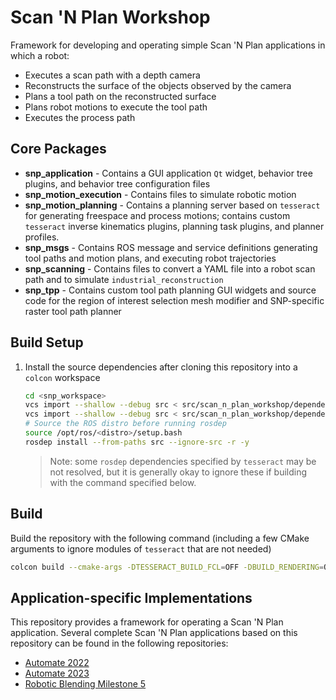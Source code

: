 # Scan 'N Plan Workshop

Framework for developing and operating simple Scan 'N Plan applications in which a robot:
- Executes a scan path with a depth camera
- Reconstructs the surface of the objects observed by the camera
- Plans a tool path on the reconstructed surface
- Plans robot motions to execute the tool path
- Executes the process path

## Core Packages

- **snp_application** - Contains a GUI application `Qt` widget, behavior tree plugins, and behavior tree configuration files
- **snp_motion_execution** - Contains files to simulate robotic motion
- **snp_motion_planning** - Contains a planning server based on `tesseract` for generating freespace and process motions; contains custom `tesseract` inverse kinematics plugins, planning task plugins, and planner profiles.
- **snp_msgs** - Contains ROS message and service definitions generating tool paths and motion plans, and executing robot trajectories
- **snp_scanning** - Contains files to convert a YAML file into a robot scan path and to simulate `industrial_reconstruction`
- **snp_tpp** - Contains custom tool path planning GUI widgets and source code for the region of interest selection mesh modifier and SNP-specific raster tool path planner 

## Build Setup

1. Install the source dependencies after cloning this repository into a `colcon` workspace
    ```bash
    cd <snp_workspace>
    vcs import --shallow --debug src < src/scan_n_plan_workshop/dependencies_tesseract.repos
    vcs import --shallow --debug src < src/scan_n_plan_workshop/dependencies.repos
    # Source the ROS distro before running rosdep
    source /opt/ros/<distro>/setup.bash
    rosdep install --from-paths src --ignore-src -r -y
    ```

    > Note: some `rosdep` dependencies specified by `tesseract` may be not resolved, but it is generally okay to ignore these if building with the command specified below.

## Build
Build the repository with the following command (including a few CMake arguments to ignore modules of `tesseract` that are not needed)

```bash
colcon build --cmake-args -DTESSERACT_BUILD_FCL=OFF -DBUILD_RENDERING=OFF
```

## Application-specific Implementations
This repository provides a framework for operating a Scan 'N Plan application.
Several complete Scan 'N Plan applications based on this repository can be found in the following repositories:

- [Automate 2022](https://github.com/ros-industrial-consortium/snp_automate_2022)
- [Automate 2023](https://github.com/ros-industrial-consortium/snp_automate_2023)
- [Robotic Blending Milestone 5](https://github.com/ros-industrial-consortium/snp_blending)
